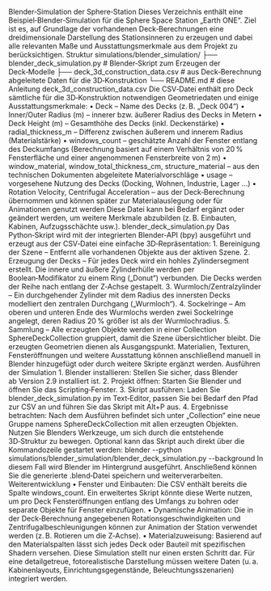 Blender‑Simulation der Sphere‑Station
Dieses Verzeichnis enthält eine Beispiel‑Blender‑Simulation für die Sphere Space Station „Earth ONE“. Ziel ist es, auf Grundlage der vorhandenen Deck‑Berechnungen eine dreidimensionale Darstellung des Stationsinneren zu erzeugen und dabei alle relevanten Maße und Ausstattungsmerkmale aus dem Projekt zu berücksichtigen.
Struktur
simulations/blender_simulation/
├── blender_deck_simulation.py          # Blender‑Skript zum Erzeugen der Deck‑Modelle
├── deck_3d_construction_data.csv       # aus Deck‑Berechnung abgeleitete Daten für die 3D‑Konstruktion
└── README.md                           # diese Anleitung
deck_3d_construction_data.csv
Die CSV‑Datei enthält pro Deck sämtliche für die 3D‑Konstruktion notwendigen Geometriedaten und einige Ausstattungsmerkmale:
    • Deck – Name des Decks (z. B. „Deck 004“)
    • Inner/Outer Radius (m) – innerer bzw. äußerer Radius des Decks in Metern
    • Deck Height (m) – Gesamthöhe des Decks (inkl. Deckenstärke)
    • radial_thickness_m – Differenz zwischen äußerem und innerem Radius (Materialstärke)
    • windows_count – geschätzte Anzahl der Fenster entlang des Deckumfangs (Berechnung basiert auf einem Verhältnis von 20 % Fensterfläche und einer angenommenen Fensterbreite von 2 m)
    • window_material, window_total_thickness_cm, structure_material – aus den technischen Dokumenten abgeleitete Materialvorschläge
    • usage – vorgesehene Nutzung des Decks (Docking, Wohnen, Industrie, Lager …)
    • Rotation Velocity, Centrifugal Acceleration – aus der Deck‑Berechnung übernommen und können später zur Materialauslegung oder für Animationen genutzt werden
Diese Datei kann bei Bedarf ergänzt oder geändert werden, um weitere Merkmale abzubilden (z. B. Einbauten, Kabinen, Aufzugsschächte usw.).
blender_deck_simulation.py
Das Python‑Skript wird mit der integrierten Blender‑API (bpy) ausgeführt und erzeugt aus der CSV‑Datei eine einfache 3D‑Repräsentation:
    1. Bereinigung der Szene – Entfernt alle vorhandenen Objekte aus der aktiven Szene.
    2. Erzeugung der Decks – Für jedes Deck wird ein hohles Zylindersegment erstellt. Die innere und äußere Zylinderhülle werden per Boolean‑Modifikator zu einem Ring („Donut“) verbunden. Die Decks werden der Reihe nach entlang der Z‑Achse gestapelt.
    3. Wurmloch/Zentralzylinder – Ein durchgehender Zylinder mit dem Radius des innersten Decks modelliert den zentralen Durchgang („Wurmloch“).
    4. Sockelringe – Am oberen und unteren Ende des Wurmlochs werden zwei Sockelringe angelegt, deren Radius 20 % größer ist als der Wurmlochradius.
    5. Sammlung – Alle erzeugten Objekte werden in einer Collection SphereDeckCollection gruppiert, damit die Szene übersichtlicher bleibt.
Die erzeugten Geometrien dienen als Ausgangspunkt. Materialien, Texturen, Fensteröffnungen und weitere Ausstattung können anschließend manuell in Blender hinzugefügt oder durch weitere Skripte ergänzt werden.
Ausführen der Simulation
    1. Blender installieren: Stellen Sie sicher, dass Blender ab Version 2.9 installiert ist.
    2. Projekt öffnen: Starten Sie Blender und öffnen Sie das Scripting‑Fenster.
    3. Skript ausführen: Laden Sie blender_deck_simulation.py im Text‑Editor, passen Sie bei Bedarf den Pfad zur CSV an und führen Sie das Skript mit Alt+P aus.
    4. Ergebnisse betrachten: Nach dem Ausführen befindet sich unter „Collection“ eine neue Gruppe namens SphereDeckCollection mit allen erzeugten Objekten. Nutzen Sie Blenders Werkzeuge, um sich durch die entstehende 3D‑Struktur zu bewegen.
Optional kann das Skript auch direkt über die Kommandozeile gestartet werden:
blender --python simulations/blender_simulation/blender_deck_simulation.py --background
In diesem Fall wird Blender im Hintergrund ausgeführt. Anschließend können Sie die generierte .blend‑Datei speichern und weiterverarbeiten.
Weiterentwicklung
    • Fenster und Einbauten: Die CSV enthält bereits die Spalte windows_count. Ein erweitertes Skript könnte diese Werte nutzen, um pro Deck Fensteröffnungen entlang des Umfangs zu bohren oder separate Objekte für Fenster einzufügen.
    • Dynamische Animation: Die in der Deck‑Berechnung angegebenen Rotationsgeschwindigkeiten und Zentrifugalbeschleunigungen können zur Animation der Station verwendet werden (z. B. Rotieren um die Z‑Achse).
    • Materialzuweisung: Basierend auf den Materialspalten lässt sich jedes Deck oder Bauteil mit spezifischen Shadern versehen.
Diese Simulation stellt nur einen ersten Schritt dar. Für eine detailgetreue, fotorealistische Darstellung müssen weitere Daten (u. a. Kabinenlayouts, Einrichtungsgegenstände, Beleuchtungsszenarien) integriert werden.

